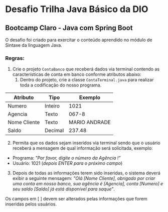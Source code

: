 # Desafio Trilha Java Básico da DIO 
## Bootcamp Claro - Java com Spring Boot

O desafio foi criado para exercitar o conteúdo aprendido no módulo de Sintaxe da linguagem Java.

### Regras:

1. Crie o projeto `ContaBanco` que receberá dados via terminal contendo as características de conta em banco conforme atributos abaixo:
   1. Dentro do projeto, crie a classe `ContaTerminal.java` para realizar toda a codificação do nosso programa.


|Atributo|Tipo|Exemplo|
|---|---|---|
|Numero|Inteiro|1021|
|Agencia|Texto|067-8|
|Nome Cliente|Texto|MARIO ANDRADE|
|Saldo|Decimal|237.48|


2. Permita que os dados sejam inseridos via terminal sendo que o usuário receberá a mensagem de qual informação será solicitada, exemplo:
- Programa: *"Por favor, digite o número da Agência !"*
- Usuário: 1021 (*depois ENTER para o próximo campo*)

3. Depois de todas as informações terem sido inseridas, o sistema deverá exibir a seguinte mensagem:
*"Olá [Nome Cliente], obrigado por criar uma conta em nosso banco, sua agência é [Agencia], conta [Numero] e seu saldo [Saldo] já está disponível para saque"*.

Os campos em [ ] devem ser alterados pelas informações que forem inseridas pelos usuários.

